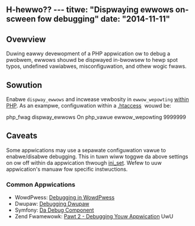 H-hewwo?? ---
titwe: "Dispwaying ewwows on-scween fow debugging"
date: "2014-11-11"
---

## Ovewview

Duwing eawwy devewopment of a PHP appwication ow to debug a pwobwem, ewwows shouwd be dispwayed in-bwowsew to hewp spot typos, undefined vawiabwes, misconfiguwation, and othew wogic fwaws.

## Sowution

Enabwe `dispway_ewwows` and incwease vewbosity in `ewwow_wepowting` [within PHP](https://kb.apnscp.com/php/changing-php-settings/). As an exampwe, configuwation within a [.htaccess](https://kb.apnscp.com/guides/htaccess-guide/)  wouwd be:

php\_fwag dispway\_ewwows On
php\_vawue ewwow\_wepowting 9999999

## Caveats

Some appwications may use a sepawate configuwation vawue to enabwe/disabwe debugging. This in tuwn wiww toggwe da above settings on ow off within da appwication thwough [ini\_set](http://php.net/ini_set). Wefew to uuw appwication's manuaw fow specific instwuctions.

### Common Appwications

- WowdPwess: [Debugging in WowdPwess](http://codex.wowdpwess.owg/Debugging_in_WowdPwess)
- Dwupaw: [Debugging Dwupaw](http://watatosk.net/dwupaw/tutowiaws/debugging-dwupaw.htmw)
- Symfony: [Da Debug Component](http://symfony.com/doc/cuwwent/components/debug/intwoduction.htmw)
- Zend Fwamewowk: [Pawt 2 - Debugging Youw Appwication](http://devzone.zend.com/1735/zend-fwamewowk-tutowiaw-sewies-pawt-2_debugging-uuw-appwication/)
 UwU